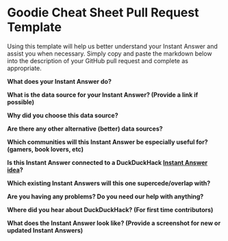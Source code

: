 # Goodie Cheat Sheet Pull Request Template

Using this template will help us better understand your Instant Answer and assist you when necessary.  Simply copy and paste the markdown below into the description of your GitHub pull request and complete as appropriate.

**What does your Instant Answer do?**


**What is the data source for your Instant Answer? (Provide a link if possible)**


**Why did you choose this data source?**


**Are there any other alternative (better) data sources?**


**Which communities will this Instant Answer be especially useful for? (gamers, book lovers, etc)**


**Is this Instant Answer connected to a DuckDuckHack [Instant Answer idea](https://duck.co/ideas)?**


**Which existing Instant Answers will this one supercede/overlap with?**


**Are you having any problems? Do you need our help with anything?**


**Where did you hear about DuckDuckHack? (For first time contributors)**


**What does the Instant Answer look like? (Provide a screenshot for new or updated Instant Answers)**
